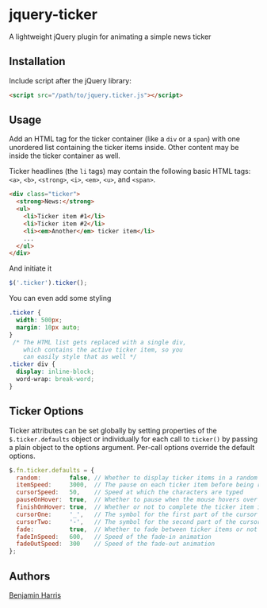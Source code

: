 jquery-ticker
=============

A lightweight jQuery plugin for animating a simple news ticker


## Installation

Include script after the jQuery library:

```html
<script src="/path/to/jquery.ticker.js"></script>
```


## Usage

Add an HTML tag for the ticker container (like a `div` or a `span`) with one unordered list containing the ticker items inside. Other content may be inside the ticker container as well.

Ticker headlines (the `li` tags) may contain the following basic HTML tags: `<a>`, `<b>`, `<strong>`, `<i>`, `<em>`, `<u>`, and `<span>`.

```html
<div class="ticker">
  <strong>News:</strong>
  <ul>
    <li>Ticker item #1</li>
    <li>Ticker item #2</li>
    <li><em>Another</em> ticker item</li>
    ...
  </ul>
</div>
```

And initiate it

```javascript
$('.ticker').ticker();
```

You can even add some styling

```css
.ticker {
  width: 500px;
  margin: 10px auto;
}
 /* The HTML list gets replaced with a single div,
    which contains the active ticker item, so you
    can easily style that as well */
.ticker div {
  display: inline-block;
  word-wrap: break-word;
}
```


## Ticker Options

Ticker attributes can be set globally by setting properties of the `$.ticker.defaults` object or individually for each call to `ticker()` by passing a plain object to the options argument. Per-call options override the default options.

```javascript
$.fn.ticker.defaults = {
  random:        false, // Whether to display ticker items in a random order
  itemSpeed:     3000,  // The pause on each ticker item before being replaced
  cursorSpeed:   50,    // Speed at which the characters are typed
  pauseOnHover:  true,  // Whether to pause when the mouse hovers over the ticker
  finishOnHover: true,  // Whether or not to complete the ticker item instantly when moused over
  cursorOne:     '_',   // The symbol for the first part of the cursor
  cursorTwo:     '-',   // The symbol for the second part of the cursor
  fade:          true,  // Whether to fade between ticker items or not
  fadeInSpeed:   600,   // Speed of the fade-in animation
  fadeOutSpeed:  300    // Speed of the fade-out animation
};
```


## Authors

[Benjamin Harris](https://github.com/BenjaminRH)
